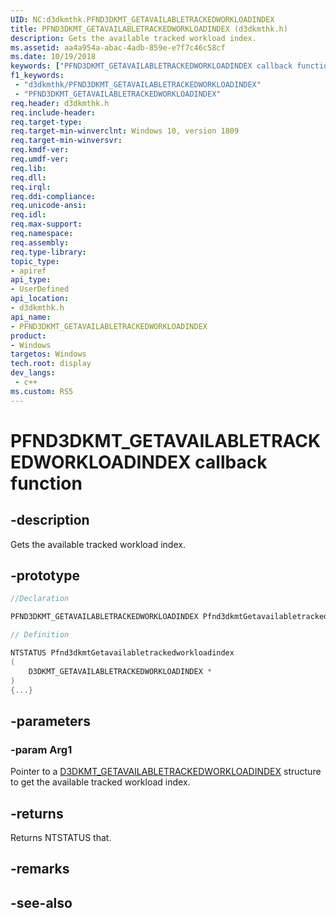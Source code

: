 ```yaml
---
UID: NC:d3dkmthk.PFND3DKMT_GETAVAILABLETRACKEDWORKLOADINDEX
title: PFND3DKMT_GETAVAILABLETRACKEDWORKLOADINDEX (d3dkmthk.h)
description: Gets the available tracked workload index.
ms.assetid: aa4a954a-abac-4adb-859e-e7f7c46c58cf
ms.date: 10/19/2018
keywords: ["PFND3DKMT_GETAVAILABLETRACKEDWORKLOADINDEX callback function"]
f1_keywords:
 - "d3dkmthk/PFND3DKMT_GETAVAILABLETRACKEDWORKLOADINDEX"
 - "PFND3DKMT_GETAVAILABLETRACKEDWORKLOADINDEX"
req.header: d3dkmthk.h
req.include-header:
req.target-type:
req.target-min-winverclnt: Windows 10, version 1809
req.target-min-winversvr:
req.kmdf-ver:
req.umdf-ver:
req.lib:
req.dll:
req.irql: 
req.ddi-compliance:
req.unicode-ansi:
req.idl:
req.max-support:
req.namespace:
req.assembly:
req.type-library: 
topic_type: 
- apiref
api_type: 
- UserDefined
api_location: 
- d3dkmthk.h
api_name: 
- PFND3DKMT_GETAVAILABLETRACKEDWORKLOADINDEX
product:
- Windows
targetos: Windows
tech.root: display
dev_langs:
 - c++
ms.custom: RS5
---
```


# PFND3DKMT_GETAVAILABLETRACKEDWORKLOADINDEX callback function

## -description

Gets the available tracked workload index.

## -prototype

```cpp
//Declaration

PFND3DKMT_GETAVAILABLETRACKEDWORKLOADINDEX Pfnd3dkmtGetavailabletrackedworkloadindex; 

// Definition

NTSTATUS Pfnd3dkmtGetavailabletrackedworkloadindex 
(
	D3DKMT_GETAVAILABLETRACKEDWORKLOADINDEX *
)
{...}

```

## -parameters

### -param Arg1

Pointer to a [D3DKMT_GETAVAILABLETRACKEDWORKLOADINDEX](ns-d3dkmthk-_d3dkmt_getavailabletrackedworkloadindex.md) structure to get the available tracked workload index.

## -returns

Returns NTSTATUS that.

## -remarks



## -see-also
